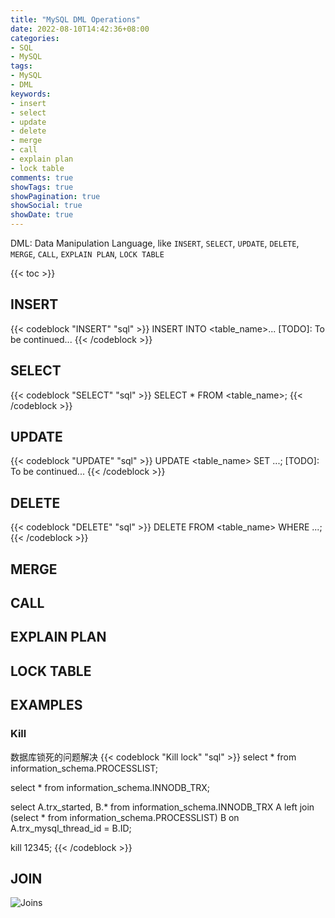 ```yaml
---
title: "MySQL DML Operations"
date: 2022-08-10T14:42:36+08:00
categories:
- SQL
- MySQL
tags:
- MySQL
- DML
keywords:
- insert
- select
- update
- delete
- merge
- call
- explain plan
- lock table
comments: true
showTags: true
showPagination: true
showSocial: true
showDate: true
---
```


DML: Data Manipulation Language, like `INSERT`, `SELECT`, `UPDATE`, `DELETE`, 
    `MERGE`, `CALL`, `EXPLAIN PLAN`, `LOCK TABLE`
<!--more-->

{{< toc >}}

## INSERT

{{< codeblock "INSERT" "sql" >}}
INSERT INTO <table_name>...
[TODO]: To be continued...
{{< /codeblock >}}




## SELECT
{{< codeblock "SELECT" "sql" >}}
SELECT * FROM <table_name>;
{{< /codeblock >}}




## UPDATE
{{< codeblock "UPDATE" "sql" >}}
UPDATE <table_name> SET ...;
[TODO]: To be continued...
{{< /codeblock >}}




## DELETE

{{< codeblock "DELETE" "sql" >}}
DELETE FROM <table_name> WHERE ...;
{{< /codeblock >}}

## MERGE
## CALL
## EXPLAIN PLAN
## LOCK TABLE


## EXAMPLES
### Kill
数据库锁死的问题解决
{{< codeblock "Kill lock" "sql" >}}
select *
from information_schema.PROCESSLIST;

select *
from information_schema.INNODB_TRX;

select A.trx_started, B.*
from information_schema.INNODB_TRX A
left join (select * from information_schema.PROCESSLIST) B on A.trx_mysql_thread_id = B.ID;

kill 12345;
{{< /codeblock >}}




## JOIN

![Joins](https://upload.wikimedia.org/wikipedia/commons/9/9d/SQL_Joins.svg)


